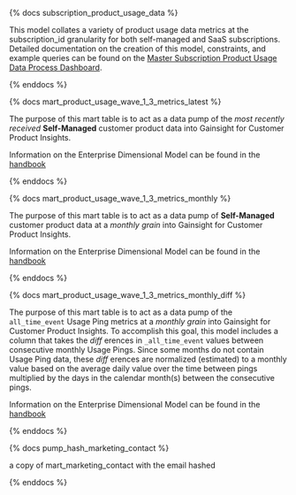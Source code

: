{% docs subscription_product_usage_data %}

This model collates a variety of product usage data metrics at the subscription_id granularity for both self-managed and SaaS subscriptions. Detailed documentation on the creation of this model, constraints, and example queries can be found on the [Master Subscription Product Usage Data Process Dashboard](https://app.periscopedata.com/app/gitlab/686439/Master-Subscription-Product-Usage-Data-Process).

{% enddocs %}

{% docs mart_product_usage_wave_1_3_metrics_latest %}

The purpose of this mart table is to act as a data pump of the _most recently received_ **Self-Managed** customer product data into Gainsight for Customer Product Insights.

Information on the Enterprise Dimensional Model can be found in the [handbook](https://about.gitlab.com/handbook/business-ops/data-team/platform/edw/)

{% enddocs %}

{% docs mart_product_usage_wave_1_3_metrics_monthly %}

The purpose of this mart table is to act as a data pump of **Self-Managed** customer product data at a _monthly grain_ into Gainsight for Customer Product Insights.

Information on the Enterprise Dimensional Model can be found in the [handbook](https://about.gitlab.com/handbook/business-ops/data-team/platform/edw/)

{% enddocs %}

{% docs mart_product_usage_wave_1_3_metrics_monthly_diff %}

The purpose of this mart table is to act as a data pump of the `all_time_event` Usage Ping metrics at a _monthly grain_ into Gainsight for Customer Product Insights. To accomplish this goal, this model includes a column that takes the _diff_ erences in `_all_time_event` values between consecutive monthly Usage Pings. Since some months do not contain Usage Ping data, these _diff_ erences are normalized (estimated) to a monthly value based on the average daily value over the time between pings multiplied by the days in the calendar month(s) between the consecutive pings.

Information on the Enterprise Dimensional Model can be found in the [handbook](https://about.gitlab.com/handbook/business-ops/data-team/platform/edw/)

{% enddocs %}

{% docs pump_hash_marketing_contact %}

a copy of mart_marketing_contact with the email hashed

{% enddocs %}